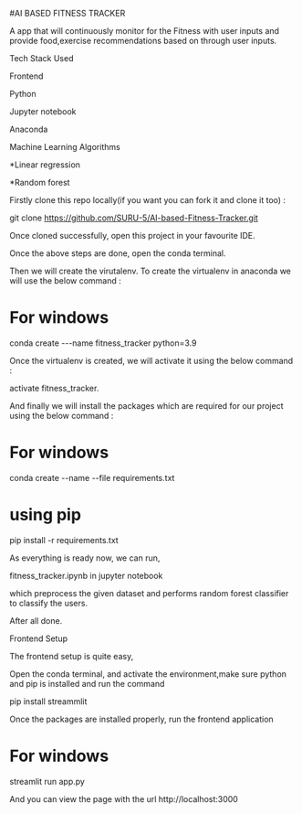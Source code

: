 #AI BASED FITNESS TRACKER</br>

A app that will continuously monitor for the Fitness with user inputs and provide food,exercise recommendations based on through user inputs.

Tech Stack Used

Frontend

Python

Jupyter notebook

Anaconda 

Machine Learning Algorithms

 *Linear regression
 
 *Random forest

Firstly clone this repo locally(if you want you can fork it and clone it too) :

git clone https://github.com/SURU-5/AI-based-Fitness-Tracker.git

Once cloned successfully, open this project in your favourite IDE.

Once the above steps are done, open the conda terminal. 

Then we will create the virutalenv. To create the virtualenv in anaconda we will use the below command :

# For windows
conda create ---name fitness_tracker python=3.9 

Once the virtualenv is created, we will activate it using the below command :

activate fitness_tracker.

And finally we will install the packages which are required for our project using the below command :

# For windows
conda create --name --file requirements.txt

<!-- OR -->

# using pip
pip install -r requirements.txt


As everything is ready now, we can run,

fitness_tracker.ipynb  in jupyter notebook

which preprocess the given dataset and performs random forest classifier to classify the users.

After all done. 

Frontend Setup

The frontend setup is quite easy,

Open the conda terminal, and activate the environment,make sure python and pip is installed and run the command

pip install streammlit

Once the packages are installed properly, run the frontend application
# For windows
streamlit run app.py

And you can view the page with the url http://localhost:3000

